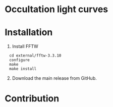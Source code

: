 # Occultation light curves

# Installation
1. Install FFTW
```
  cd external/fftw-3.3.10
  configure
  make
  make install
```

2. Download the main release from GitHub.


# Contribution
